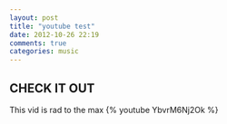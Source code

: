 ```yaml
---
layout: post
title: "youtube test"
date: 2012-10-26 22:19
comments: true
categories: music
---
```


CHECK IT OUT
-----------
This vid is rad to the max
{% youtube YbvrM6Nj2Ok %}
